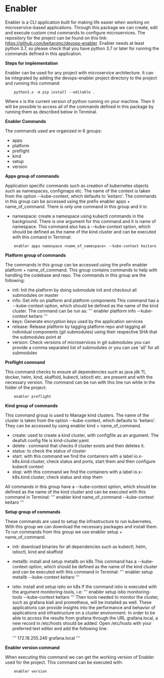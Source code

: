 # Enabler


Enabler is a CLI application built for making life easier when working on microservice-based applications. Through this package we can create, edit and execute custom cmd commands to configure microservices.
The repository for the project can be found on this link: https://github.com/keitaroinc/devops-enabler. 
Enabler needs at least python 3.7, so please check that you have python 3.7 or later for running the commands defined in this application.



**Steps for implementation**

Enabler can be used for any project with microservice architecture. It can be integrated by adding the devops-enabler project directory to the project and running this command:


```
    python3.x -m pip install --editable .
```


Where x is the current version of python running on your machine. Then it will be possible to access all of the commands defined in this package by running them as described below in Terminal. 



**Enabler Commands**

The commands used are organized in 6 groups:
- apps
- platform
- preflight
- kind
- setup
- version

**Apps group of commands**

Application specific commands such as creation of kubernetes objects such as namespaces, configmaps etc. The name of the context is taken from the option --kube-context, which defaults to 'keitaro'. The commands in this group can be accessed using the prefix enabler apps + name_of_command.  There is only one command in this group and it is:
- namespace: create a namespace using kubectl commands in the background. 
  There is one argument for this command and it is name of namespace. This command also has a --kube-context option, which should be defined as the name of the kind cluster and can be executed with this comand in Terminal:

```
    enabler apps namespace <name_of_namespace> --kube-context keitaro
```


**Platform group of commands**

The commands in this group can be accessed using the prefix enabler platform + name_of_command. This group contains commands to help with handling the codebase and repo. The commands in this group are the following:
- init:  Init the platform by doing submodule init and checkout all submodules on master
- info:      Get info on platform and platform components
  This command has a --kube-context option, which should be defined as the name of the kind cluster. The command can be run as: 
  '''
    enabler platform info --kube-context keitaro
  '''
- keys: Generate encryption keys used by the application services
- release: Release platform by tagging platform repo and   tagging all individual components (git submodules) using their respective SHA that the submodules point at
- version: Check versions of microservices in git submodules you can provide a comma separated list of submodules or you can use 'all' for all submodules


**Preflight command**

This command checks to ensure all dependencies such as java jdk 11, docker, helm, kind, skaffold, kubectl, istioctl etc. are present and with the necessary version. The command can be run with this line run while in the folder of the project:


```
    enabler preflight
```  

**Kind group of commands**

This command group is used to Manage kind clusters. The name of the cluster is taken from the option --kube-context, which defaults to 'keitaro'. They can be accessed by using enabler kind + name_of_command. 
- create: used to create a kind cluster, with configfile as an argument. The deafult config file is kind-cluster.yaml.
- delete : command that checks if cluster exists and then deletes it.
- status: to check the status of cluster
- start: with this command we find the containers with a label io.x-k8s.kind.cluster, check status and ports, start them and then configure kubectl context
- stop: with this command we find the containers with a label io.x-k8s.kind.cluster, check status and stop them 

All commands in this group have a --kube-context option, which should be defined as the name of the kind cluster and can be executed with this command in Terminal:
  '''
    enabler kind name_of_command --kube-context keitaro
  '''


**Setup group of commands**

These commands are used to setup the infrastructure to run kubernetes. With this group we can download the necessary packages and install them. To run commands from this group we use enabler setup + name_of_command.
- init: download binaries for all dependencies such as kubectl, helm, istioctl, kind and skaffold 
- metallb: install and setup metallb on k8s
  This command has a --kube-context option, which should be defined as the name of the kind cluster and can be executed with this command in Terminal:
  '''
    enabler setup metallb --kube-context keitaro
  '''
- istio: install and setup istio on k8s
  If the command istio is executed with the argument monitoring-tools, i.e:
  '''
    enabler  setup istio monitoring-tools --kube-context keitaro
  '''
  Then tools needed to monitor the cluster, such as grafana kiali and prometheus, will be installed as well. These applications can provide insights into the performance and behavior of applications and infrastructure on a cluster environment. In order to be able to access the results from grafana through the URL grafana.local, a new record in /etc/hosts should be added. Open /etc/hosts with your  preferred text editor and add the following line:
  
  '''
    172.18.255.246 grafana.local
  '''

**Enabler version command**

When executing this command we can get the working version of Enabler used for the project. This command can be executed with:


```
    enabler version
```  